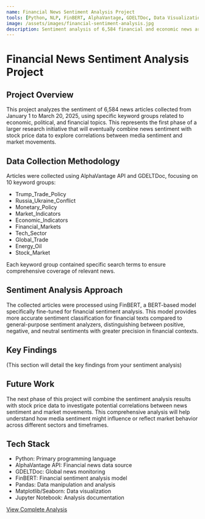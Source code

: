 ```yaml
---
name: Financial News Sentiment Analysis Project
tools: [Python, NLP, FinBERT, AlphaVantage, GDELTDoc, Data Visualization]
image: /assets/images/financial-sentiment-analysis.jpg
description: Sentiment analysis of 6,584 financial and economic news articles collected from January 1 to March 20, 2025 using keyword-based search
---
```


# Financial News Sentiment Analysis Project

## Project Overview

This project analyzes the sentiment of 6,584 news articles collected from January 1 to March 20, 2025, using specific keyword groups related to economic, political, and financial topics. This represents the first phase of a larger research initiative that will eventually combine news sentiment with stock price data to explore correlations between media sentiment and market movements.

## Data Collection Methodology

Articles were collected using AlphaVantage API and GDELTDoc, focusing on 10 keyword groups:

- Trump_Trade_Policy
- Russia_Ukraine_Conflict  
- Monetary_Policy
- Market_Indicators
- Economic_Indicators
- Financial_Markets
- Tech_Sector
- Global_Trade
- Energy_Oil
- Stock_Market

Each keyword group contained specific search terms to ensure comprehensive coverage of relevant news.

## Sentiment Analysis Approach

The collected articles were processed using FinBERT, a BERT-based model specifically fine-tuned for financial sentiment analysis. This model provides more accurate sentiment classification for financial texts compared to general-purpose sentiment analyzers, distinguishing between positive, negative, and neutral sentiments with greater precision in financial contexts.

## Key Findings

(This section will detail the key findings from your sentiment analysis)

## Future Work

The next phase of this project will combine the sentiment analysis results with stock price data to investigate potential correlations between news sentiment and market movements. This comprehensive analysis will help understand how media sentiment might influence or reflect market behavior across different sectors and timeframes.

## Tech Stack

- Python: Primary programming language
- AlphaVantage API: Financial news data source
- GDELTDoc: Global news monitoring
- FinBERT: Financial sentiment analysis model
- Pandas: Data manipulation and analysis
- Matplotlib/Seaborn: Data visualization
- Jupyter Notebook: Analysis documentation

[View Complete Analysis](#) <!-- Link to be added later -->
